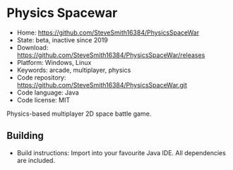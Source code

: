 # Physics Spacewar

- Home: https://github.com/SteveSmith16384/PhysicsSpaceWar
- State: beta, inactive since 2019
- Download: https://github.com/SteveSmith16384/PhysicsSpaceWar/releases
- Platform: Windows, Linux
- Keywords: arcade, multiplayer, physics
- Code repository: https://github.com/SteveSmith16384/PhysicsSpaceWar.git
- Code language: Java
- Code license: MIT

Physics-based multiplayer 2D space battle game.

## Building

- Build instructions: Import into your favourite Java IDE. All dependencies are included.
